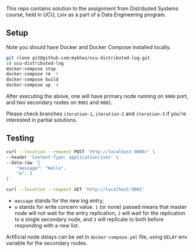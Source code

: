 This repo contains solution to the assignment from Distributed Systems course, held in UCU, Lviv as a part of a Data Engineering program.

## Setup

Note you should have Docker and Docker Compose installed locally.

``` bash
git clone git@github.com:mykhas/ucu-distributed-log.git
cd ucu-distributed-log
docker-compose stop
docker-compose rm -f
docker-compose build
docker-compose up -d
```

After executing the above, one will have primary node running on `9000` port, and two secondary nodes on `9001` and `9002`.

Please check branches `iteration-1`, `iteration-2` and `iteration-3` if you're interested in partial solutions.

## Testing

``` bash
curl --location --request POST 'http://localhost:9000/' \
--header 'Content-Type: application/json' \
--data-raw '{
    "message": "Hello",
    "w": 1
}'

curl --location --request GET 'http://localhost:9001'
```

- `message` stands for the new log entry;
- `w` stands for write concern value. `1` (or none) passed means that master node will not wait for the entry replication, `2` will wait for the replication to a single secondary node, and `3` will replicate to both before responding with a new list.

Artificial node delays can be set in `docker-compose.yml` file, using `DELAY` env variable for the secondary nodes.
